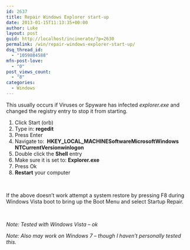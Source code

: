 ```yaml
---
id: 2637
title: Repair Windows Explorer start-up
date: 2013-01-15T11:13:35+00:00
author: Luke
layout: post
guid: http://localhost/incinerate/?p=2630
permalink: /win/repair-windows-explorer-start-up/
dsq_thread_id:
  - "1059884588"
mfn-post-love:
  - "0"
post_views_count:
  - "8"
categories:
  - Windows
---
```

This usually occurs if Viruses or Spyware has infected _explorer.exe_ and changed the registry entry to stop it from starting.

  1. Click Start (orb)
  2. Type in: **regedit**
  3. Press Enter
  4. Navigate to:  **HKEY\_LOCAL\_MACHINESoftwareMicrosoftWindows NTCurrentVersionwinlogon**
  5. Double click the **Shell** entry
  6. Make sure it is set to: **Explorer.exe**
  7. Press Ok
  8. **Restart** your computer

&nbsp;

If the above doesn&#8217;t work attempt a system restore by pressing F8 during Windows Vista boot to bring up the Boot Menu and select Startup Repair.

&nbsp;

_Note: Tested with Windows Vista &#8211; ok_

_Note: Also may work on Windows 7 &#8211; though I haven&#8217;t personally tested this._